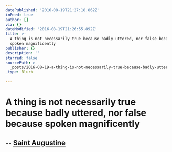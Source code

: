 ```yaml
---
datePublished: '2016-08-19T21:27:18.862Z'
inFeed: true
author: []
via: {}
dateModified: '2016-08-19T21:26:55.892Z'
title: >-
  A thing is not necessarily true because badly uttered, nor false because
  spoken magnificently
publisher: {}
description: ''
starred: false
sourcePath: >-
  _posts/2016-08-19-a-thing-is-not-necessarily-true-because-badly-uttered-nor-f.md
_type: Blurb

---
```

# **A thing is not necessarily true because badly uttered, nor false because spoken magnificently**

## **-- [Saint Augustine][0]**

[0]: http://en.wikipedia.org/wiki/Saint_Augustine "Bio"